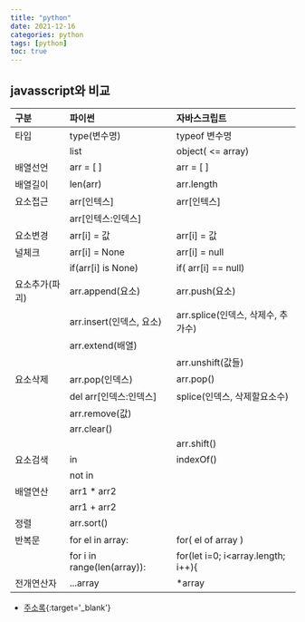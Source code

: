 ```yaml
---
title: "python"
date: 2021-12-16
categories: python
tags: [python]
toc: true
---
```


## javasscript와 비교
| 구분           | 파이썬                       |  자바스크립트                       |
| :------------  | :--------------------------- | :--------------------------------   |
| 타입           | type(변수명)                 | typeof 변수명                       |
|                | list                         | object( <= array)                   |
| 배열선언       | arr = [  ]                   | arr = [  ]                          |
| 배열길이       | len(arr)                     | arr.length                          |
| 요소접근       | arr[인텍스]                  | arr[인텍스]      	                  |
|                | arr[인텍스:인덱스]           |                 	                  |
| 요소변경       | arr[i] = 값                  | arr[i] = 값   	                    |
| 널체크         | arr[i] = None                | arr[i] = null  	                    |
|                | if(arr[i] is None)           | if( arr[i] == null)                 |
| 요소추가(파괴) | arr.append(요소)             | arr.push(요소)   	                  |
|                | arr.insert(인덱스, 요소)     | arr.splice(인덱스, 삭제수, 추가수)  |
|                | arr.extend(배열)             |         	                          |             
|                |                              | arr.unshift(값들)                   |
| 요소삭제       | arr.pop(인덱스)              | arr.pop()    	                      |
|                | del  arr[인덱스:인덱스]      | splice(인덱스, 삭제할요소수)        |
|                | arr.remove(값)               |                                     |
|                | arr.clear()                  |                                     |
|                |                              | arr.shift()       	                |
| 요소검색       | in                           | indexOf()	                          |
|                | not in                       |                                     |
| 배열연산       | arr1 * arr2                  |         	                          |         
|                | arr1 + arr2                  |         	                          |   
| 정렬           | arr.sort()                   |         	                          |         
| 반복문         | for el in array:             | for( el of array  )                 |         
|                | for i in range(len(array)):  | for(let i=0; i<array.length; i++){  |        
| 전개연산자     | ...array                     | *array                              |         


* [주소록](https://wikidocs.net/book/110){:target='_blank'}

